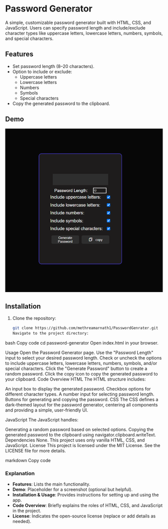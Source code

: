 # Password Generator

A simple, customizable password generator built with HTML, CSS, and JavaScript. Users can specify password length and include/exclude character types like uppercase letters, lowercase letters, numbers, symbols, and special characters.

## Features

- Set password length (8–20 characters).
- Option to include or exclude:
  - Uppercase letters
  - Lowercase letters
  - Numbers
  - Symbols
  - Special characters
- Copy the generated password to the clipboard.

## Demo

![Password Generator Screenshot](passwordGenraterpic.png) <!-- Add a screenshot if available -->

## Installation

1. Clone the repository:
   ```bash
   git clone https://github.com/methreamarnath1/PasswordGenrater.git
   Navigate to the project directory:
   ```

bash
Copy code
cd password-generator
Open index.html in your browser.

Usage
Open the Password Generator page.
Use the "Password Length" input to select your desired password length.
Check or uncheck the options to include uppercase letters, lowercase letters, numbers, symbols, and/or special characters.
Click the "Generate Password" button to create a random password.
Click the copy icon to copy the generated password to your clipboard.
Code Overview
HTML
The HTML structure includes:

An input box to display the generated password.
Checkbox options for different character types.
A number input for selecting password length.
Buttons for generating and copying the password.
CSS
The CSS defines a dark-themed layout for the password generator, centering all components and providing a simple, user-friendly UI.

JavaScript
The JavaScript handles:

Generating a random password based on selected options.
Copying the generated password to the clipboard using navigator.clipboard.writeText.
Dependencies
None. This project uses only vanilla HTML, CSS, and JavaScript.
License
This project is licensed under the MIT License. See the LICENSE file for more details.

markdown
Copy code

### Explanation

- **Features**: Lists the main functionality.
- **Demo**: Placeholder for a screenshot (optional but helpful).
- **Installation & Usage**: Provides instructions for setting up and using the app.
- **Code Overview**: Briefly explains the roles of HTML, CSS, and JavaScript in the project.
- **License**: Indicates the open-source license (replace or add details as needed).

